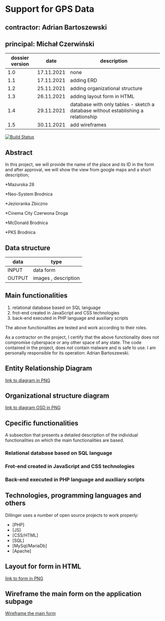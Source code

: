 # Support for GPS Data


## contractor: Adrian Bartoszewski 
## principal: Michał Czerwiński


| dossier version | date | description |
| ------ | ------ | ------ |
| 1.0 | 17.11.2021 | none |
| 1.1 | 17.11.2021 | adding ERD |
| 1.2 | 25.11.2021 | adding organizational structure |
| 1.3 | 26.11.2021 | adding layout form in HTML |
| 1.4 | 29.11.2021 | database with only tables - sketch a database without establishing a relationship |
| 1.5 | 30.11.2021 | add wireframes |

[![Build Status](https://travis-ci.org/joemccann/dillinger.svg?branch=master)](https://travis-ci.org/joemccann/dillinger)

## Abstract 
In this project, we will provide the name of the place and its ID in the form and after approval, we will show the view from google maps and a short description;

*Mazurska 28

*Neo-System Brodnica

*Jezioranka Zbiczno

*Cinema City Czerwona Droga 

*McDonald Brodnica 

*PKS Brodnica 

## Data structure

| data | type |
| ------ | ------ |
| INPUT | data form |
| OUTPUT | images , description |

## Main functionalities

1. relational database based on SQL language
1. frot-end created in JavaScript and CSS technologies
1. back-end executed in PHP language and auxiliary scripts

The above functionalities are tested and work according to their roles.

As a contractor on the project, I certify that the above functionality 
does not compromise cyberspace or any other space of any state. 
The code contained in the project, does not contain malware and is safe to use. 
I am personally responsible for its operation: Adrian Bartoszewski.

## Entity Relationship Diagram

[link to diagram in PNG][erd]

## Organizational structure diagram

[link to diagram OSD in PNG][osd]

## Cpecific functionalities

A subsection that presents a detailed description of the individual functionalities on which the main functionalities are based.

### Relational database based on SQL language

### Frot-end created in JavaScript and CSS technologies

### Back-end executed in PHP language and auxiliary scripts

## Technologies, programming languages and others

Dillinger uses a number of open source projects to work properly:

- [PHP]
- [JS]
- [CSS/HTML]
- [SQL]
- [MySql/MariaDb]
- [Apache]
## Layout for form in HTML
[link to form in PNG][form]

## Wireframe the main form on the application subpage

[Wireframe the main form][wireframeMain]

[erd]: <https://github.com/Michal3456/3bi4/blob/main/2/Diagram/Diagram.PNG>
[osd]: <https://github.com/Michal3456/3bi4/blob/main/2/Diagram/Diagram%20OSD.PNG>
[form]: <https://github.com/Michal3456/3bi4/blob/main/2/Diagram/form.PNG>
[wireframeMain]: <https://github.com/Michal3456/3bi4/blob/main/2/Diagram/Frame/Frame.PNG>
